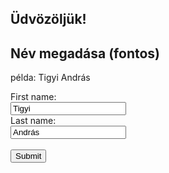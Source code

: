 ## Üdvözöljük!

<html>
<body>

<h2>Név megadása (fontos)</h2>
 <p> példa: Tigyi András </p>
<form action="/action_page.php">
  <label for="fname">First name:</label><br>
  <input type="text" id="fname" name="fname" value="Tigyi"><br>
  <label for="lname">Last name:</label><br>
  <input type="text" id="lname" name="lname" value="András"><br><br>
  <input type="submit" value="Submit">














 
 
 
 
 

